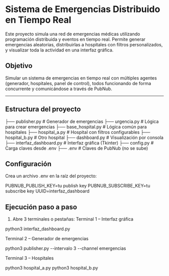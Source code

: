 # Sistema de Emergencias Distribuido en Tiempo Real

Este proyecto simula una red de emergencias médicas utilizando programación distribuida y eventos en tiempo real. Permite generar emergencias aleatorias, distribuirlas a hospitales con filtros personalizados, y visualizar toda la actividad en una interfaz gráfica.

## Objetivo

Simular un sistema de emergencias en tiempo real con múltiples agentes (generador, hospitales, panel de control), todos funcionando de forma concurrente y comunicándose a través de PubNub.

---

## Estructura del proyecto
├── publisher.py # Generador de emergencias
├── urgencia.py # Lógica para crear emergencias
├── base_hospital.py # Lógica común para hospitales
├── hospital_a.py # Hospital con filtros configurables
├── hospital_b.py # Otro hospital
├── dashboard.py # Visualización por consola
├── interfaz_dashboard.py # Interfaz gráfica (Tkinter)
├── config.py # Carga claves desde .env
├── .env # Claves de PubNub (no se sube)


## Configuración

Crea un archivo .env en la raíz del proyecto:

PUBNUB_PUBLISH_KEY=tu publish key
PUBNUB_SUBSCRIBE_KEY=tu subscribe key
UUID=interfaz_dashboard


## Ejecución paso a paso

1. Abre 3 terminales o pestañas:
Terminal 1 – Interfaz gráfica

python3 interfaz_dashboard.py

Terminal 2 – Generador de emergencias

python3 publisher.py --intervalo 3 --channel emergencias

Terminal 3 – Hospitales

python3 hospital_a.py 
python3 hospital_b.py



